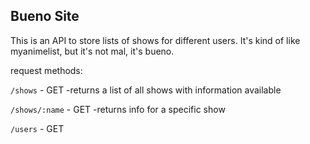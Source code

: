 ## Bueno Site

This is an API to store lists of shows for different users. It's kind of like
myanimelist, but it's not mal, it's bueno.

request methods:

`/shows` - GET
-returns a list of all shows with information available

`/shows/:name` - GET
-returns info for a specific show


`/users` - GET